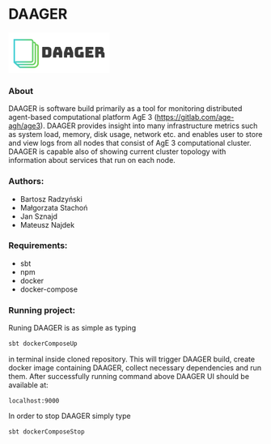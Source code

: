 # DAAGER 

![](ui/public/logo.png)

### About

DAAGER is software build primarily as a tool for monitoring 
distributed agent-based computational platform AgE 3 (https://gitlab.com/age-agh/age3).
DAAGER provides insight into many infrastructure metrics such as system load, memory, 
disk usage, network etc. and enables user to store and view logs from all nodes that
consist of AgE 3 computational cluster. DAAGER is capable also of showing current cluster topology
with information about services that run on each node.

### Authors:
- Bartosz Radzyński
- Małgorzata Stachoń
- Jan Sznajd
- Mateusz Najdek

### Requirements:
- sbt
- npm
- docker
- docker-compose

### Running project:
Runing DAAGER is as simple as typing 
```bash
sbt dockerComposeUp
```
in terminal inside cloned repository. This will trigger DAAGER build, create 
docker image containing DAAGER, collect necessary dependencies and run them.
After successfully running command above DAAGER UI should be available at:
 ```
 localhost:9000
 ```

In order to stop DAAGER simply type  
```bash
sbt dockerComposeStop
```
